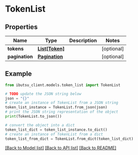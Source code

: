 # TokenList


## Properties

Name | Type | Description | Notes
------------ | ------------- | ------------- | -------------
**tokens** | [**List[Token]**](Token.md) |  | [optional] 
**pagination** | [**Pagination**](Pagination.md) |  | [optional] 

## Example

```python
from ibutsu_client.models.token_list import TokenList

# TODO update the JSON string below
json = "{}"
# create an instance of TokenList from a JSON string
token_list_instance = TokenList.from_json(json)
# print the JSON string representation of the object
print(TokenList.to_json())

# convert the object into a dict
token_list_dict = token_list_instance.to_dict()
# create an instance of TokenList from a dict
token_list_from_dict = TokenList.from_dict(token_list_dict)
```
[[Back to Model list]](../README.md#documentation-for-models) [[Back to API list]](../README.md#documentation-for-api-endpoints) [[Back to README]](../README.md)


